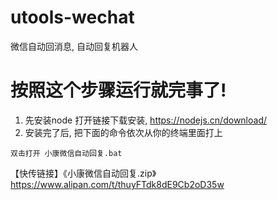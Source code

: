 # utools-wechat
微信自动回消息, 自动回复机器人
# 按照这个步骤运行就完事了!
1. 先安装node 打开链接下载安装, https://nodejs.cn/download/
2. 安装完了后, 把下面的命令依次从你的终端里面打上

```shell
双击打开 小康微信自动回复.bat
```

【快传链接】《小康微信自动回复.zip》  https://www.alipan.com/t/thuyFTdk8dE9Cb2oD35w